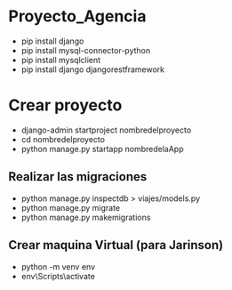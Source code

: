 # Proyecto_Agencia
- pip install django
- pip install mysql-connector-python
- pip install mysqlclient
- pip install django djangorestframework
  
# Crear proyecto
- django-admin startproject nombredelproyecto
- cd nombredelproyecto
- python manage.py startapp nombredelaApp

## Realizar las migraciones

- python manage.py inspectdb > viajes/models.py
- python manage.py migrate
- python manage.py makemigrations

## Crear maquina Virtual (para Jarinson)
- python -m venv env
- env\Scripts\activate


